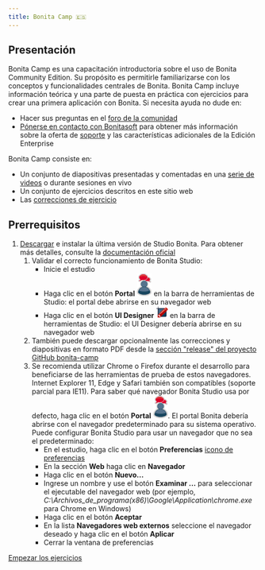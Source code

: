 ```yaml
---
title: Bonita Camp 🇪🇸
---
```


## Presentación

Bonita Camp es una capacitación introductoria sobre el uso de Bonita Community Edition. Su propósito es permitirle familiarizarse con los conceptos y funcionalidades centrales de Bonita.
Bonita Camp incluye información teórica y una parte de puesta en práctica con ejercicios para crear una primera aplicación con Bonita.
Si necesita ayuda no dude en:
* Hacer sus preguntas en el [foro de la comunidad](https://community.bonitasoft.com/questions-and-answers)
* [Pónerse en contacto con Bonitasoft](https://es.bonitasoft.com/contactenos) para obtener más información sobre la oferta de [soporte](https://es.bonitasoft.com/soporte) y las características adicionales de la Edición Enterprise 

Bonita Camp consiste en:
* Un conjunto de diapositivas presentadas y comentadas en una [serie de videos](https://www.youtube.com/playlist?list=PLvvoQatxaHOPSATzZe-zPh-LrSNGfpQEf) o durante sesiones en vivo
* Un conjunto de ejercicios descritos en este sitio web
* Las [correcciones de ejercicio](https://github.com/Bonitasoft-Community/bonita-camp/releases/latest)

## Prerrequisitos
1. [Descargar](https://es.bonitasoft.com/descargas) e instalar la última versión de Studio Bonita. Para obtener más detalles, consulte la [documentación oficial](https://documentation.bonitasoft.com/bonita//bonita-studio-download-installation)
   1. Validar el correcto funcionamiento de Bonita Studio:
        - Inicie el estudio
        - Haga clic en el botón **Portal** ![Icono del portal](images/portal-icon.png) en la barra de herramientas de Studio: el portal debe abrirse en su navegador web
        - Haga clic en el botón **UI Designer** ![Icono de UI Designer](images/ui_designer_24x24.png) en la barra de herramientas de Studio: el UI Designer debería abrirse en su navegador web
   1. También puede descargar opcionalmente las correcciones y diapositivas en formato PDF desde la [sección "release" del proyecto GitHub bonita-camp](https://github.com/Bonitasoft-Community/bonita-camp/releases/latest)
   1. Se recomienda utilizar Chrome o Firefox durante el desarrollo para beneficiarse de las herramientas de prueba de estos navegadores. Internet Explorer 11, Edge y Safari también son compatibles (soporte parcial para IE11). Para saber qué navegador Bonita Studio usa por defecto, haga clic en el botón **Portal** ![Icono del portal](../images/portal-icon.png). 
   El portal Bonita debería abrirse con el navegador predeterminado para su sistema operativo. Puede configurar Bonita Studio para usar un navegador que no sea el predeterminado:
        - En el estudio, haga clic en el botón **Preferencias** [icono de preferencias](images/preferences.png)
        - En la sección **Web** haga clic en **Navegador**
        - Haga clic en el botón **Nuevo...**
        - Ingrese un nombre y use el botón **Examinar ...** para seleccionar el ejecutable del navegador web (por ejemplo, *C:\Archivos_de_programa(x86)\Google\Application\chrome.exe* para Chrome en Windows)
        - Haga clic en el botón **Aceptar**
        - En la lista **Navegadores web externos** seleccione el navegador deseado y haga clic en el botón **Aplicar**
        - Cerrar la ventana de preferencias
        
[Empezar los ejercicios](00-introduction.md)

